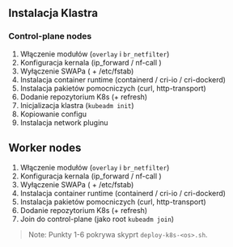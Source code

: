 ## Instalacja Klastra 

### Control-plane nodes

1. Włączenie modułów (`overlay` i `br_netfilter`)
2. Konfiguracja kernala (ip_forward / nf-call )
3. Wyłączenie SWAPa ( + /etc/fstab)
4. Instalacja container runtime (containerd / cri-io / cri-dockerd)
5. Instalacja pakietów pomocniczych (curl, http-transport)
6. Dodanie repozytorium K8s (+ refresh)
7. Inicjalizacja klastra (`kubeadm init`)
8. Kopiowanie configu
9. Instalacja network pluginu

## Worker nodes

1. Włączenie modułów (`overlay` i `br_netfilter`)
2. Konfiguracja kernala (ip_forward / nf-call )
3. Wyłączenie SWAPa ( + /etc/fstab)
4. Instalacja container runtime (containerd / cri-io / cri-dockerd)
5. Instalacja pakietów pomocniczych (curl, http-transport)
6. Dodanie repozytorium K8s (+ refresh)
7. Join do control-plane (jako root `kubeadm join`)

> Note: Punkty 1-6 pokrywa skyprt `deploy-k8s-<os>.sh`.
